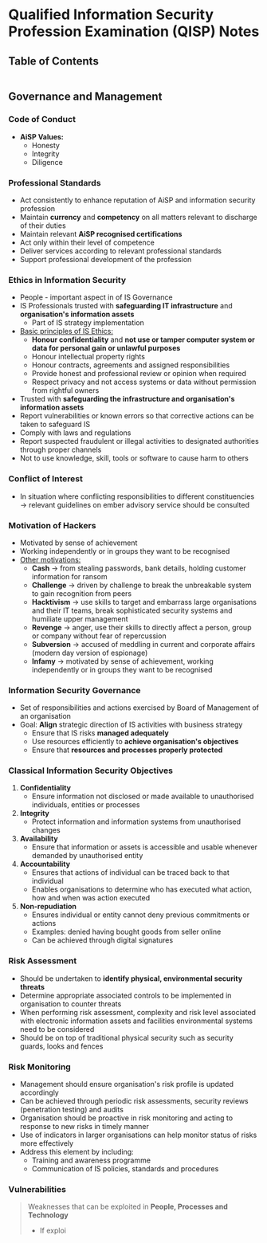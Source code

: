 # Qualified Information Security Profession Examination (QISP) Notes

## Table of Contents
```toc
```

## Governance and Management

### Code of Conduct
- **AiSP Values:**
	- Honesty
	- Integrity
	- Diligence

###  Professional Standards
- Act consistently to enhance reputation of AiSP and information security profession
- Maintain **currency** and **competency** on all matters relevant to discharge of their duties
- Maintain relevant **AiSP recognised certifications**
- Act only within their level of competence
- Deliver services according to relevant professional standards
- Support professional development of the profession

### Ethics in Information Security
- People - important aspect in of IS Governance
- IS Professionals trusted with **safeguarding IT infrastructure** and **organisation's information assets**
	- Part of IS strategy implementation
- <u>Basic principles of IS Ethics:</u>
	- **Honour confidentiality** and **not use or tamper computer system or data for personal gain or unlawful purposes**
	- Honour intellectual property rights
	- Honour contracts, agreements and assigned responsibilities
	- Provide honest and professional review or opinion when required
	- Respect privacy and not access systems or data without permission from rightful owners
- Trusted with **safeguarding the infrastructure and organisation's information assets**
- Report vulnerabilities or known errors so that corrective actions can be taken to safeguard IS
- Comply with laws and regulations
- Report suspected fraudulent or illegal activities to designated authorities through proper channels
- Not to use knowledge, skill, tools or software to cause harm to others

### Conflict of Interest
- In situation where conflicting responsibilities to different constituencies -> relevant guidelines on ember advisory service should be consulted

### Motivation of Hackers
- Motivated by sense of achievement
- Working independently or in groups they want to be recognised
- <u>Other motivations:</u>
	- **Cash** -> from stealing passwords, bank details, holding customer information for ransom
	- **Challenge** -> driven by challenge to break the unbreakable system to gain recognition from peers
	- **Hacktivism** -> use skills to target and embarrass large organisations and their IT teams, break sophisticated security systems and humiliate upper management
	- **Revenge** -> anger, use their skills to directly affect a person, group or company without fear of repercussion
	- **Subversion** -> accused of meddling in current and corporate affairs (modern day version of espionage)
	- **Infamy** -> motivated by sense of achievement, working independently or in groups they want to be recognised

### Information Security Governance
- Set of responsibilities and actions exercised by Board of Management of an organisation
- Goal: **Align** strategic direction of IS activities with business strategy
	- Ensure that IS risks **managed adequately**
	- Use resources efficiently to **achieve organisation's objectives**
	- Ensure that **resources and processes properly protected**

### Classical Information Security Objectives
1. **Confidentiality**
	- Ensure information not disclosed or made available to unauthorised individuals, entities or processes
2. **Integrity**
	- Protect information and information systems from unauthorised changes
3. **Availability**
	- Ensure that information or assets is accessible and usable whenever demanded by unauthorised entity
4. **Accountability**
	- Ensures that actions of individual can be traced back to that individual
	- Enables organisations to determine who has executed what action, how and when was action executed
5. **Non-repudiation**
	- Ensures individual or entity cannot deny previous commitments or actions
	- Examples: denied having bought goods from seller online
	- Can be achieved through digital signatures

### Risk Assessment
- Should be undertaken to **identify physical, environmental security threats**
- Determine appropriate associated controls to be implemented in organisation to counter threats
- When performing risk assessment, complexity and risk level associated with electronic information assets and facilities environmental systems need to be considered
- Should be on top of traditional physical security such as security guards, looks and fences

### Risk Monitoring 
- Management should ensure organisation's risk profile is updated accordingly
- Can be achieved through periodic risk assessments, security reviews (penetration testing) and audits
- Organisation should be proactive in risk monitoring and acting to response to new risks in timely manner
- Use of indicators in larger organisations can help monitor status of risks more effectively
- Address this element by including:
	- Training and awareness programme
	- Communication of IS policies, standards and procedures

### Vulnerabilities
> Weaknesses that can be exploited in **People, Processes and Technology**
> - If exploi